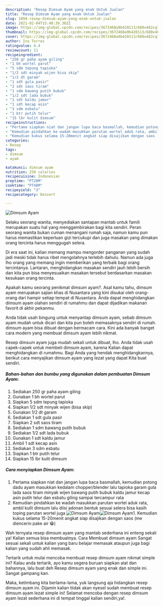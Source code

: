 ```yaml
---
description: "Resep Dimsum Ayam yang enak Untuk Jualan"
title: "Resep Dimsum Ayam yang enak Untuk Jualan"
slug: 1094-resep-dimsum-ayam-yang-enak-untuk-jualan
date: 2021-02-04T15:48:39.382Z
image: https://img-global.cpcdn.com/recipes/3672468a9b420113/680x482cq70/dimsum-ayam-foto-resep-utama.jpg
thumbnail: https://img-global.cpcdn.com/recipes/3672468a9b420113/680x482cq70/dimsum-ayam-foto-resep-utama.jpg
cover: https://img-global.cpcdn.com/recipes/3672468a9b420113/680x482cq70/dimsum-ayam-foto-resep-utama.jpg
author: Ina Torres
ratingvalue: 4.4
reviewcount: 11
recipeingredient:
- "250 gr paha ayam giling"
- "1 bh wortel parut"
- "5 sdm tepung tapioka"
- "1/2 sdt minyak wijen bisa skip"
- "1/2 dt garam"
- "1 sdt gula pasir"
- "2 sdt saos tiram"
- "1 sdm bawang putih bubuk"
- "1/2 sdt lada bubuk"
- "1 sdt kaldu jamur"
- "1 sdt kecap asin"
- "3 sdm esbatu"
- "1 btr putih telur"
- "15 lbr kulit dimsum"
recipeinstructions:
- "Pertama siapkan niat dan jangan lupa baca basmallah, kemudian potong dadu ayam masukkan kedalam chopper/blender lalu tapioka garam gula lada saos tiram minyak wijen bawang putih bubuk kaldu jamur kecap asin putih telur dan esbatu giling sampai tercampur rata"
- "Kemudian pindahkan ke wadah masukkan parutan wortel aduk rata, ambil kulit dimsum lalu diisi adonan bentuk sesuai selera bisa kasih toping parutan wortel juga"
- "Kemudian kukus selama 15-20menit angkat siap disajikan dengan saos (me diencerin pake air 😁)"
categories:
- Resep
tags:
- dimsum
- ayam

katakunci: dimsum ayam 
nutrition: 259 calories
recipecuisine: Indonesian
preptime: "PT20M"
cooktime: "PT48M"
recipeyield: "3"
recipecategory: Dessert

---
```



![Dimsum Ayam](https://img-global.cpcdn.com/recipes/3672468a9b420113/680x482cq70/dimsum-ayam-foto-resep-utama.jpg)

Selaku seorang wanita, menyediakan santapan mantab untuk famili merupakan suatu hal yang menggembirakan bagi kita sendiri. Peran seorang  wanita bukan cuman menangani rumah saja, namun kamu pun harus memastikan keperluan gizi tercukupi dan juga masakan yang dimakan orang tercinta harus menggugah selera.

Di era  saat ini, kalian memang mampu mengorder panganan yang sudah jadi meski tidak harus ribet mengolahnya terlebih dahulu. Namun ada juga lho orang yang memang ingin memberikan yang terbaik bagi orang tercintanya. Lantaran, menghidangkan masakan sendiri jauh lebih bersih dan kita pun bisa menyesuaikan masakan tersebut berdasarkan masakan kesukaan orang tercinta. 



Apakah kamu seorang penikmat dimsum ayam?. Asal kamu tahu, dimsum ayam merupakan sajian khas di Nusantara yang kini disukai oleh orang-orang dari hampir setiap tempat di Nusantara. Anda dapat menghidangkan dimsum ayam olahan sendiri di rumahmu dan dapat dijadikan makanan favorit di akhir pekanmu.

Anda tidak usah bingung untuk menyantap dimsum ayam, sebab dimsum ayam mudah untuk dicari dan kita pun boleh memasaknya sendiri di rumah. dimsum ayam bisa dibuat dengan bermacam cara. Kini ada banyak banget cara modern yang membuat dimsum ayam lebih nikmat.

Resep dimsum ayam juga mudah sekali untuk dibuat, lho. Anda tidak usah capek-capek untuk membeli dimsum ayam, karena Kalian dapat menghidangkan di rumahmu. Bagi Anda yang hendak menghidangkannya, berikut cara menyajikan dimsum ayam yang lezat yang dapat Kita buat sendiri.

<!--inarticleads1-->

##### Bahan-bahan dan bumbu yang digunakan dalam pembuatan Dimsum Ayam:

1. Sediakan 250 gr paha ayam giling
1. Gunakan 1 bh wortel parut
1. Siapkan 5 sdm tepung tapioka
1. Siapkan 1/2 sdt minyak wijen (bisa skip)
1. Gunakan 1/2 dt garam
1. Sediakan 1 sdt gula pasir
1. Siapkan 2 sdt saos tiram
1. Sediakan 1 sdm bawang putih bubuk
1. Sediakan 1/2 sdt lada bubuk
1. Gunakan 1 sdt kaldu jamur
1. Ambil 1 sdt kecap asin
1. Sediakan 3 sdm esbatu
1. Siapkan 1 btr putih telur
1. Siapkan 15 lbr kulit dimsum




<!--inarticleads2-->

##### Cara menyiapkan Dimsum Ayam:

1. Pertama siapkan niat dan jangan lupa baca basmallah, kemudian potong dadu ayam masukkan kedalam chopper/blender lalu tapioka garam gula lada saos tiram minyak wijen bawang putih bubuk kaldu jamur kecap asin putih telur dan esbatu giling sampai tercampur rata
1. Kemudian pindahkan ke wadah masukkan parutan wortel aduk rata, ambil kulit dimsum lalu diisi adonan bentuk sesuai selera bisa kasih toping parutan wortel juga
<img src="https://img-global.cpcdn.com/steps/3e9853b37093e042/160x128cq70/dimsum-ayam-langkah-memasak-2-foto.jpg" alt="Dimsum Ayam"><img src="https://img-global.cpcdn.com/steps/502421fe5e347eaa/160x128cq70/dimsum-ayam-langkah-memasak-2-foto.jpg" alt="Dimsum Ayam">1. Kemudian kukus selama 15-20menit angkat siap disajikan dengan saos (me diencerin pake air 😁)




Wah ternyata resep dimsum ayam yang mantab sederhana ini enteng sekali ya! Kalian semua bisa membuatnya. Cara Membuat dimsum ayam Sangat sesuai sekali untuk kalian yang baru belajar memasak ataupun juga bagi kalian yang sudah ahli memasak.

Tertarik untuk mulai mencoba membuat resep dimsum ayam nikmat simple ini? Kalau anda tertarik, ayo kamu segera buruan siapkan alat dan bahannya, lalu buat deh Resep dimsum ayam yang enak dan simple ini. Sangat gampang kan. 

Maka, ketimbang kita berlama-lama, yuk langsung aja hidangkan resep dimsum ayam ini. Dijamin kalian tiidak akan nyesel sudah membuat resep dimsum ayam lezat simple ini! Selamat mencoba dengan resep dimsum ayam lezat sederhana ini di tempat tinggal kalian sendiri,ya!.

